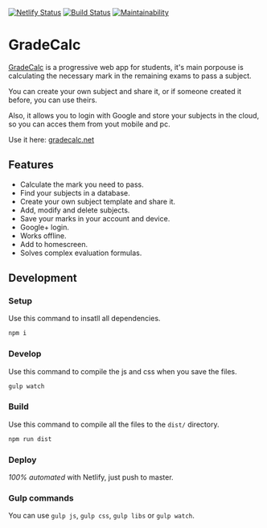 [![Netlify Status](https://api.netlify.com/api/v1/badges/3e698f7a-6ceb-49e5-a3bf-142c72746188/deploy-status)](https://app.netlify.com/sites/gradecalc/deploys) [![Build Status](https://travis-ci.com/mauriciabad/GradeCalc.svg?branch=master)](https://travis-ci.com/mauriciabad/GradeCalc) [![Maintainability](https://api.codeclimate.com/v1/badges/f3f3cbb1736c40546d06/maintainability)](https://codeclimate.com/github/mauriciabad/GradeCalc/maintainability)

# GradeCalc

[GradeCalc](https://gradecalc.net) is a progressive web app for students, it's main porpouse is calculating the necessary mark in the remaining exams to pass a subject.

You can create your own subject and share it, or if someone created it before, you can use theirs.

Also, it allows you to login with Google and store your subjects in the cloud, so you can acces them from yout mobile and pc.

Use it here: [gradecalc.net](https://gradecalc.net)

## Features

- Calculate the mark you need to pass.
- Find your subjects in a database.
- Create your own subject template and share it.
- Add, modify and delete subjects.
- Save your marks in your account and device.
- Google+ login.
- Works offline.
- Add to homescreen.
- Solves complex evaluation formulas.

## Development

### Setup

Use this command to insatll all dependencies.

```bash
npm i
```

### Develop

Use this command to compile the js and css when you save the files.

```bash
gulp watch
```

### Build

Use this command to compile all the files to the `dist/` directory.

```bash
npm run dist
```

### Deploy

_100% automated_ with Netlify, just push to master.

### Gulp commands

You can use `gulp js`, `gulp css`, `gulp libs` or `gulp watch`.
